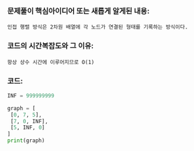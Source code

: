 ### 문제풀이 핵심아이디어 또는 새롭게 알게된 내용: 
    인접 행렬 방식은 2차원 배열에 각 노드가 연결된 형태를 기록하는 방식이다.
    
### 코드의 시간복잡도와 그 이유:
    항상 상수 시간에 이루어지므로 O(1)


### 코드:
```python
INF = 999999999 

graph = [
 [0, 7, 5],
 [7, 0, INF],
 [5, INF, 0]
]
print(graph)
```
